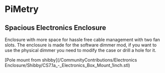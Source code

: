 # PiMetry

## Spacious Electronics Enclosure

Enclosure with more space for hassle free cable management with two fan slots.
The enclosure is made for the software dimmer mod, if you want to use the physical dimmer you need to modify the case or drill a hole for it.

[Pole mount from shibby](/CommunityContributions/Electronics Enclosure/Shibby/CS7.1a_-_Electronics_Box_Mount_1inch.stl)
